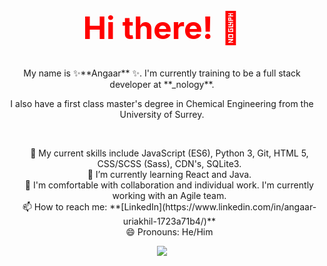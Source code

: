 <h1 align="center" style="color:red; font-size:50px;">  Hi there! 👋 </h1> 

<p align="center"> My name is ✨**Angaar** ✨. I'm currently training to be a full stack developer at **_nology**. </p>

<p align="center"> I also have a first class master's degree in Chemical Engineering from the University of Surrey. </p> 
<br> 
<ul align="center" style="list-style-type: none;"> 
  <li> 🔭 My current skills include JavaScript (ES6), Python 3, Git, HTML 5, CSS/SCSS (Sass), CDN's, SQLite3. </li> 
  <li> 🌱 I’m currently learning React and Java. </li> 
  <li> 👯 I'm comfortable with collaboration and individual work. I'm currently working with an Agile team. </li>   
  <li> 📫 How to reach me: **[LinkedIn](https://www.linkedin.com/in/angaar-uriakhil-1723a71b4/)** </li> 
  <li> 😄 Pronouns: He/Him </li> 
</ul> 

<p align="center">
<a href="https://github.com/anuraghazra/github-readme-stats">
  <img src="https://github-readme-stats.vercel.app/api?username=angaar96&show_icons=true&theme=tokyonight"/>
</a>
</p> 
